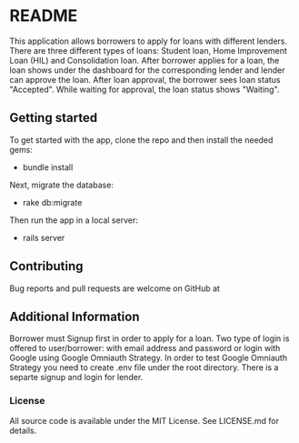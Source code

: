 # README

This application allows borrowers to apply for loans with different lenders. There are three different types of loans: Student loan, Home Improvement Loan (HIL) and Consolidation loan.
After borrower applies for a loan, the loan shows under the dashboard for the corresponding lender and lender can approve the loan. After loan approval, the borrower sees loan status "Accepted". While waiting for approval, the loan status shows "Waiting".

## Getting started

To get started with the app, clone the repo and then install the needed gems:

* bundle install

Next, migrate the database:

* rake db:migrate

Then run the app in a local server:

* rails server

## Contributing

Bug reports and pull requests are welcome on GitHub at

## Additional Information

Borrower must Signup first in order to apply for a loan. Two type of login is offered to user/borrower: with email address and password or login with Google using Google Omniauth Strategy. In order to test Google Omniauth Strategy you need to create .env file
under the root directory.
There is a separte signup and login for lender.

### License

All source code is available under the MIT License. See LICENSE.md for details.

